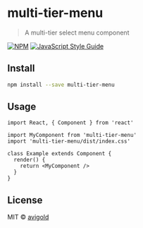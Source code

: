 # multi-tier-menu

> A multi-tier select menu component

[![NPM](https://img.shields.io/npm/v/multi-tier-menu.svg)](https://www.npmjs.com/package/multi-tier-menu) [![JavaScript Style Guide](https://img.shields.io/badge/code_style-standard-brightgreen.svg)](https://standardjs.com)

## Install

```bash
npm install --save multi-tier-menu
```

## Usage

```tsx
import React, { Component } from 'react'

import MyComponent from 'multi-tier-menu'
import 'multi-tier-menu/dist/index.css'

class Example extends Component {
  render() {
    return <MyComponent />
  }
}
```

## License

MIT © [avigold](https://github.com/avigold)
